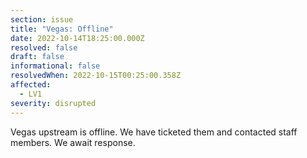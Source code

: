 ```yaml
---
section: issue
title: "Vegas: Offline"
date: 2022-10-14T18:25:00.000Z
resolved: false
draft: false
informational: false
resolvedWhen: 2022-10-15T00:25:00.358Z
affected:
  - LV1
severity: disrupted
---
```

Vegas upstream is offline. We have ticketed them and contacted staff members. We await response.